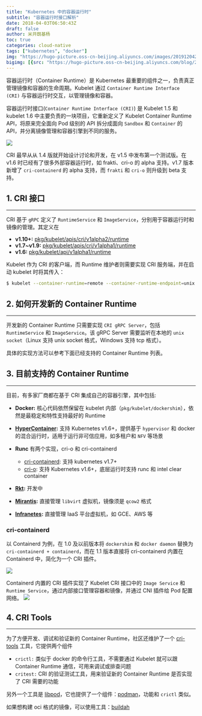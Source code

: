 ```yaml
---
title: "Kubernetes 中的容器运行时"
subtitle: "容器运行时接口解析"
date: 2018-04-03T06:50:43Z
draft: false
author: 米开朗基杨
toc: true
categories: cloud-native
tags: ["kubernetes", "docker"]
img: "https://hugo-picture.oss-cn-beijing.aliyuncs.com/images/20191204211758.png"
bigimg: [{src: "https://hugo-picture.oss-cn-beijing.aliyuncs.com/blog/2019-04-27-080627.jpg"}]
---
```


容器运行时（Container Runtime）是 Kubernetes 最重要的组件之一，负责真正管理镜像和容器的生命周期。Kubelet 通过 `Container Runtime Interface (CRI)` 与容器运行时交互，以管理镜像和容器。

容器运行时接口(`Container Runtime Interface (CRI)`) 是 Kubelet 1.5 和 kubelet 1.6 中主要负责的一块项目，它重新定义了 Kubelet Container Runtime API，将原来完全面向 Pod 级别的 API 拆分成面向 `Sandbox` 和 `Container` 的 API，并分离镜像管理和容器引擎到不同的服务。

![](https://hugo-picture.oss-cn-beijing.aliyuncs.com/images/7Ds35Y.jpg)

CRI 最早从从 1.4 版就开始设计讨论和开发，在 v1.5 中发布第一个测试版。在 v1.6 时已经有了很多外部容器运行时，如 frakti、cri-o 的 alpha 支持。v1.7 版本新增了 `cri-containerd` 的 alpha 支持，而 `frakti` 和 `cri-o` 则升级到 beta 支持。

## <span id="inline-toc">1.</span> CRI 接口

----

CRI 基于 `gRPC` 定义了 `RuntimeService` 和 `ImageService`，分别用于容器运行时和镜像的管理。其定义在

+ **v1.10+:** [pkg/kubelet/apis/cri/v1alpha2/runtime](https://github.com/kubernetes/kubernetes/blob/release-1.10/pkg/kubelet/apis/cri/runtime/v1alpha2)
+ **v1.7~v1.9:** [pkg/kubelet/apis/cri/v1alpha1/runtime](https://github.com/kubernetes/kubernetes/tree/release-1.9/pkg/kubelet/apis/cri/v1alpha1/runtime)
+ **v1.6:** [pkg/kubelet/api/v1alpha1/runtime](https://github.com/kubernetes/kubernetes/tree/release-1.6/pkg/kubelet/api/v1alpha1/runtime)

Kubelet 作为 CRI 的客户端，而 Runtime 维护者则需要实现 CRI 服务端，并在启动 kubelet 时将其传入：

```bash
$ kubelet --container-runtime=remote --container-runtime-endpoint=unix:///var/run/crio/crio.sock ..
```

## <span id="inline-toc">2.</span> 如何开发新的 Container Runtime

----

开发新的 Container Runtime 只需要实现 `CRI gRPC Server`，包括 `RuntimeService` 和 `ImageService`。该 gRPC Server 需要监听在本地的 `unix socket`（Linux 支持 unix socket 格式，Windows 支持 tcp 格式）。

具体的实现方法可以参考下面已经支持的 Container Runtime 列表。

## <span id="inline-toc">3.</span> 目前支持的 Container Runtime

----

目前，有多家厂商都在基于 CRI 集成自己的容器引擎，其中包括:

+ **Docker:** 核心代码依然保留在 kubelet 内部（`pkg/kubelet/dockershim`），依然是最稳定和特性支持最好的 Runtime

+ **[HyperContainer](https://github.com/kubernetes/frakti):** 支持 Kubernetes v1.6+，提供基于 `hypervisor` 和 docker 的混合运行时，适用于运行非可信应用，如多租户和 `NFV` 等场景

+ **Runc** 有两个实现，cri-o 和 cri-containerd
    + [cri-containerd](https://github.com/kubernetes-incubator/cri-containerd): 支持 kubernetes v1.7+
    + [cri-o](https://github.com/kubernetes-incubator/cri-o): 支持 Kubernetes v1.6+，底层运行时支持 runc 和 intel clear container

+ **[Rkt](https://github.com/kubernetes-incubator/rktlet):** 开发中

+ **[Mirantis](https://github.com/Mirantis/virtlet):** 直接管理 `libvirt` 虚拟机，镜像须是 `qcow2` 格式

+ **[Infranetes](https://github.com/apporbit/infranetes):** 直接管理 IaaS 平台虚拟机，如 GCE、AWS 等

### cri-containerd

以 Containerd 为例，在 1.0 及以前版本将 `dockershim` 和 `docker daemon` 替换为 `cri-containerd + containerd`，而在 1.1 版本直接将 cri-containerd 内置在 Containerd 中，简化为一个 CRI 插件。

![](https://hugo-picture.oss-cn-beijing.aliyuncs.com/images/4pdror.jpg)

Containerd 内置的 CRI 插件实现了 Kubelet CRI 接口中的 `Image Service` 和 `Runtime Service`，通过内部接口管理容器和镜像，并通过 CNI 插件给 Pod 配置网络。
![](https://hugo-picture.oss-cn-beijing.aliyuncs.com/images/mCGR3h.jpg)

## <span id="inline-toc">4.</span> CRI Tools

----

为了方便开发、调试和验证新的 Container Runtime，社区还维护了一个 [cri-tools](https://github.com/kubernetes-incubator/cri-tools) 工具，它提供两个组件

+ `crictl:` 类似于 docker 的命令行工具，不需要通过 Kubelet 就可以跟 Container Runtime 通信，可用来调试或排查问题
+ `critest:` CRI 的验证测试工具，用来验证新的 Container Runtime 是否实现了 CRI 需要的功能

另外一个工具是 [libpod](https://github.com/projectatomic/libpod)，它也提供了一个组件：[podman](https://github.com/projectatomic/libpod/blob/master/cmd/podman)，功能和 `crictl` 类似。

如果想构建 oci 格式的镜像，可以使用工具：[buildah](https://github.com/projectatomic/buildah)


